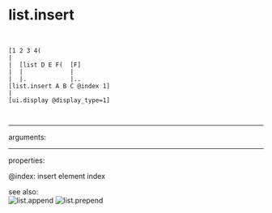 # list.insert

```


[1 2 3 4(
|
|  [list D E F(  [F]
|  |             |
|  |.            |..
[list.insert A B C @index 1]
|
[ui.display @display_type=1]

            
```
---
arguments:


---
properties:

@index: insert element
            index<br>

see also:<br>
![list.append]("img/object_list.append.png")
![list.prepend]("img/object_list.prepend.png")
